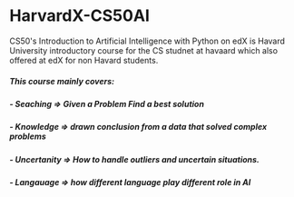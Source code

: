 # HarvardX-CS50AI
CS50's Introduction to Artificial Intelligence with Python on edX is Havard University introductory course for the CS studnet at havaard which also offered at edX for non Havard students. 
##### This course mainly covers:
##### - Seaching => Given a Problem Find a best solution
##### - Knowledge => drawn conclusion from a data that solved complex problems
##### - Uncertanity => How to handle outliers and uncertain situations.
##### - Langauage => how different language play different role in AI

